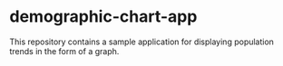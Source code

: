 # demographic-chart-app
This repository contains a sample application for displaying population trends in the form of a graph.
